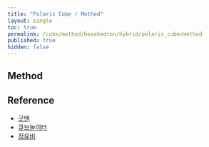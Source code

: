```yaml
---
title: "Polaris Cube / Method"
layout: single
toc: true
permalink: /cube/method/hexahedron/hybrid/polaris_cube/method
published: true
hidden: false
---
```


<head>
  <base target="_blank">
</head>



## Method



## Reference

- [굿맨](https://youtu.be/tCUtRu769D8)
- [큐브놀이터](https://youtu.be/0TGwXh52Bhc)
- [정유비](https://youtu.be/EouTFsnvoDY)
